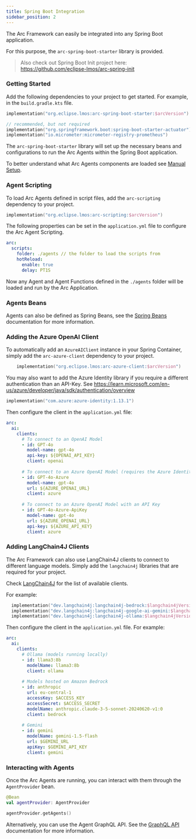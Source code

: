 ```yaml
---
title: Spring Boot Integration
sidebar_position: 2
---
```


The Arc Framework can easily be integrated into any Spring Boot application.

For this purpose, the `arc-spring-boot-starter` library is provided.

>
> Also check out Spring Boot Init project here: https://github.com/eclipse-lmos/arc-spring-init 
> 

### Getting Started

Add the following dependencies to your project to get started.
For example, in the `build.gradle.kts` file.

```kts
implementation("org.eclipse.lmos:arc-spring-boot-starter:$arcVersion")

// recommended, but not required
implementation("org.springframework.boot:spring-boot-starter-actuator")
implementation("io.micrometer:micrometer-registry-prometheus")
```

The `arc-spring-boot-starter` library will set up the necessary beans and configurations
to run the Arc Agents within the Spring Boot application.

To better understand what Arc Agents components are loaded see [Manual Setup](/docs/arc/manual_setup).


### Agent Scripting

To load Arc Agents defined in script files, add the `arc-scripting` dependency to your project.

```kts
implementation("org.eclipse.lmos:arc-scripting:$arcVersion")
```

The following properties can be set in the `application.yml` file
to configure the Arc Agent Scripting.

```yaml
arc:
  scripts:
    folder: ./agents // the folder to load the scripts from
    hotReload:
      enable: true
      delay: PT1S 
```

Now any Agent and Agent Functions defined in the `./agents` folder will be loaded and run by the Arc Application.


### Agents Beans

Agents can also be defined as Spring Beans, see the [Spring Beans](/docs/arc/spring/agent-beans) documentation for more information.


### Adding the Azure OpenAI Client

To automatically add an `AzureAIClient` instance in your Spring Container, 
simply add the `arc-azure-client` dependency to your project.

```kts
    implementation("org.eclipse.lmos:arc-azure-client:$arcVersion")
```

You may also want to add the Azure Identity library if you require a different authentication than an API-Key.
See https://learn.microsoft.com/en-us/azure/developer/java/sdk/authentication/overview

```kts
implementation("com.azure:azure-identity:1.13.1")
```

Then configure the client in the `application.yml` file:

```yaml
arc:
  ai:
    clients:
      # To connect to an OpenAI Model
      - id: GPT-4o
        model-name: gpt-4o
        api-key: ${OPENAI_API_KEY}
        client: openai
        
      # To connect to an Azure OpenAI Model (requires the Azure Identity library and "az login" to be setup)
      - id: GPT-4o-Azure
        model-name: gpt-4o
        url: ${AZURE_OPENAI_URL}
        client: azure      
        
      # To connect to an Azure OpenAI Model with an API Key
      - id: GPT-4o-Azure-ApiKey
        model-name: gpt-4o
        url: ${AZURE_OPENAI_URL}
        api-key: ${AZURE_API_KEY}
        client: azure
```


### Adding LangChain4J Clients

The Arc Framework can also use LangChain4J clients to connect to different language models.
Simply add the `langchain4j` libraries that are required for your project.

Check [LangChain4J](/docs/arc/clients/langchain4j) for the list of available clients.

For example:
```kts
  implementation("dev.langchain4j:langchain4j-bedrock:$langchain4jVersion")
  implementation("dev.langchain4j:langchain4j-google-ai-gemini:$langchain4jVersion") 
  implementation("dev.langchain4j:langchain4j-ollama:$langchain4jVersion")
```

Then configure the client in the `application.yml` file. For example:

```yaml
arc:
  ai:
    clients:
      # Ollama (models running locally)
      - id: llama3:8b
        modelName: llama3:8b
        client: ollama      
      
      # Models hosted on Amazon Bedrock
      - id: anthropic
        url: eu-central-1
        accessKey: $ACCESS_KEY
        accessSecret: $ACCESS_SECRET
        modelName: anthropic.claude-3-5-sonnet-20240620-v1:0
        client: bedrock 
        
      # Gemini 
      - id: gemini
        modelName: gemini-1.5-flash
        url: $GEMINI_URL
        apiKey: $GEMINI_API_KEY
        client: gemini
```

### Interacting with Agents

Once the Arc Agents are running, you can interact with them through the `AgentProvider` bean.

```kotlin
@Bean
val agentProvider: AgentProvider

agentProvider.getAgents()
```

Alternatively, you can use the Agent GraphQL API. See the [GraphQL API](/docs/arc/spring/graphql) documentation for more information.
